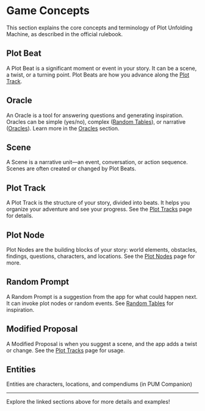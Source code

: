 # Game Concepts

This section explains the core concepts and terminology of Plot Unfolding Machine, as described in the official rulebook.

## Plot Beat
A Plot Beat is a significant moment or event in your story. It can be a scene, a twist, or a turning point. Plot Beats are how you advance along the [Plot Track](plot-tracks.md).

## Oracle
An Oracle is a tool for answering questions and generating inspiration. Oracles can be simple (yes/no), complex ([Random Tables](../random-tables.md)), or narrative ([Oracles](oracles.md)). Learn more in the [Oracles](oracles.md) section.

## Scene
A Scene is a narrative unit—an event, conversation, or action sequence. Scenes are often created or changed by Plot Beats.

## Plot Track
A Plot Track is the structure of your story, divided into beats. It helps you organize your adventure and see your progress. See the [Plot Tracks](plot-tracks.md) page for details.

## Plot Node
Plot Nodes are the building blocks of your story: world elements, obstacles, findings, questions, characters, and locations. See the [Plot Nodes](plot-nodes.md) page for more.

## Random Prompt
A Random Prompt is a suggestion from the app for what could happen next. It can invoke plot nodes or random events. See [Random Tables](../random-tables.md) for inspiration.

## Modified Proposal
A Modified Proposal is when you suggest a scene, and the app adds a twist or change. See the [Plot Tracks](plot-tracks.md) page for usage.

## Entities
Entities are characters, locations, and compendiums (in PUM Companion)

---

Explore the linked sections above for more details and examples!
